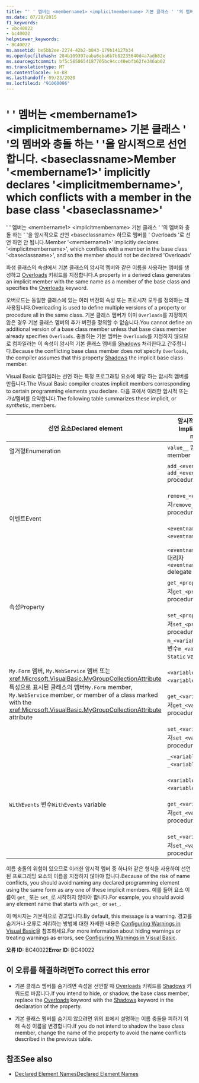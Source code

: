 ```yaml
---
title: "' ' 멤버는 <membername1> <implicitmembername> 기본 클래스 ' '의 멤버와 충돌 하는 ' '을 암시적으로 선언 합니다. <baseclassname>"
ms.date: 07/20/2015
f1_keywords:
- vbc40022
- bc40022
helpviewer_keywords:
- BC40022
ms.assetid: be5bb2ee-2274-42b2-b843-179b14127b34
ms.openlocfilehash: 284b109397eaba6eba6b7b82235640d4a7adb82e
ms.sourcegitcommit: bf5c5850654187705bc94cc40ebfb62fe346ab02
ms.translationtype: MT
ms.contentlocale: ko-KR
ms.lasthandoff: 09/23/2020
ms.locfileid: "91060096"
---
```

# <a name="member-membername1-implicitly-declares-implicitmembername-which-conflicts-with-a-member-in-the-base-class-baseclassname"></a><span data-ttu-id="f65ac-102">' ' 멤버는 \<membername1> \<implicitmembername> 기본 클래스 ' '의 멤버와 충돌 하는 ' '을 암시적으로 선언 합니다. \<baseclassname></span><span class="sxs-lookup"><span data-stu-id="f65ac-102">Member '\<membername1>' implicitly declares '\<implicitmembername>', which conflicts with a member in the base class '\<baseclassname>'</span></span>

<span data-ttu-id="f65ac-103">' ' 멤버는 \<membername1> \<implicitmembername> 기본 클래스 ' '의 멤버와 충돌 하는 ' '을 암시적으로 선언 \<baseclassname> 하므로 멤버를 ' Overloads '로 선언 하면 안 됩니다.</span><span class="sxs-lookup"><span data-stu-id="f65ac-103">Member '\<membername1>' implicitly declares '\<implicitmembername>', which conflicts with a member in the base class '\<baseclassname>', and so the member should not be declared 'Overloads'</span></span>  
  
 <span data-ttu-id="f65ac-104">파생 클래스의 속성에서 기본 클래스의 암시적 멤버와 같은 이름을 사용하는 멤버를 생성하고 [Overloads](../language-reference/modifiers/overloads.md) 키워드를 지정합니다.</span><span class="sxs-lookup"><span data-stu-id="f65ac-104">A property in a derived class generates an implicit member with the same name as a member of the base class and specifies the [Overloads](../language-reference/modifiers/overloads.md) keyword.</span></span>  
  
 <span data-ttu-id="f65ac-105">오버로드는 동일한 클래스에 있는 여러 버전의 속성 또는 프로시저 모두를 정의하는 데 사용됩니다.</span><span class="sxs-lookup"><span data-stu-id="f65ac-105">Overloading is used to define multiple versions of a property or procedure all in the same class.</span></span> <span data-ttu-id="f65ac-106">기본 클래스 멤버가 이미 `Overloads`를 지정하지 않은 경우 기본 클래스 멤버의 추가 버전을 정의할 수 없습니다.</span><span class="sxs-lookup"><span data-stu-id="f65ac-106">You cannot define an additional version of a base class member unless that base class member already specifies `Overloads`.</span></span> <span data-ttu-id="f65ac-107">충돌하는 기본 멤버는 `Overloads`를 지정하지 않으므로 컴파일러는 이 속성이 암시적 기본 클래스 멤버를 [Shadows](../language-reference/modifiers/shadows.md) 처리한다고 간주합니다.</span><span class="sxs-lookup"><span data-stu-id="f65ac-107">Because the conflicting base class member does not specify `Overloads`, the compiler assumes that this property [Shadows](../language-reference/modifiers/shadows.md) the implicit base class member.</span></span>  
  
 <span data-ttu-id="f65ac-108">Visual Basic 컴파일러는 선언 하는 특정 프로그래밍 요소에 해당 하는 암시적 멤버를 만듭니다.</span><span class="sxs-lookup"><span data-stu-id="f65ac-108">The Visual Basic compiler creates implicit members corresponding to certain programming elements you declare.</span></span> <span data-ttu-id="f65ac-109">다음 표에서 이러한 암시적 또는 *가상*멤버를 요약합니다.</span><span class="sxs-lookup"><span data-stu-id="f65ac-109">The following table summarizes these implicit, or *synthetic*, members.</span></span>  
  
|<span data-ttu-id="f65ac-110">선언 요소</span><span class="sxs-lookup"><span data-stu-id="f65ac-110">Declared element</span></span>|<span data-ttu-id="f65ac-111">암시적으로 만든 멤버</span><span class="sxs-lookup"><span data-stu-id="f65ac-111">Implicitly created members</span></span>|  
|----------------------|--------------------------------|  
|<span data-ttu-id="f65ac-112">열거형</span><span class="sxs-lookup"><span data-stu-id="f65ac-112">Enumeration</span></span>|<span data-ttu-id="f65ac-113">`value__` 멤버</span><span class="sxs-lookup"><span data-stu-id="f65ac-113">`value__` member</span></span>|  
|<span data-ttu-id="f65ac-114">이벤트</span><span class="sxs-lookup"><span data-stu-id="f65ac-114">Event</span></span>|<span data-ttu-id="f65ac-115">`add_<eventname>` 프로시저</span><span class="sxs-lookup"><span data-stu-id="f65ac-115">`add_<eventname>` procedure</span></span><br /><br /> <span data-ttu-id="f65ac-116">`remove_<eventname>` 프로시저</span><span class="sxs-lookup"><span data-stu-id="f65ac-116">`remove_<eventname>` procedure</span></span><br /><br /> <span data-ttu-id="f65ac-117">`<eventname>Event` 필드</span><span class="sxs-lookup"><span data-stu-id="f65ac-117">`<eventname>Event` field</span></span><br /><br /> <span data-ttu-id="f65ac-118">`<eventname>EventHandler` 대리자</span><span class="sxs-lookup"><span data-stu-id="f65ac-118">`<eventname>EventHandler` delegate</span></span>|  
|<span data-ttu-id="f65ac-119">속성</span><span class="sxs-lookup"><span data-stu-id="f65ac-119">Property</span></span>|<span data-ttu-id="f65ac-120">`get_<propertyname>` 프로시저</span><span class="sxs-lookup"><span data-stu-id="f65ac-120">`get_<propertyname>` procedure</span></span><br /><br /> <span data-ttu-id="f65ac-121">`set_<propertyname>` 프로시저</span><span class="sxs-lookup"><span data-stu-id="f65ac-121">`set_<propertyname>` procedure</span></span>|  
|<span data-ttu-id="f65ac-122">`My.Form` 멤버, `My.WebService` 멤버 또는 <xref:Microsoft.VisualBasic.MyGroupCollectionAttribute> 특성으로 표시된 클래스의 멤버</span><span class="sxs-lookup"><span data-stu-id="f65ac-122">`My.Form` member, `My.WebService` member, or member of a class marked with the <xref:Microsoft.VisualBasic.MyGroupCollectionAttribute> attribute</span></span>|<span data-ttu-id="f65ac-123">`m_<variablename>``Static`변수</span><span class="sxs-lookup"><span data-stu-id="f65ac-123">`m_<variablename>` `Static` variable</span></span><br /><br /> <span data-ttu-id="f65ac-124">`<variablename>` 속성</span><span class="sxs-lookup"><span data-stu-id="f65ac-124">`<variablename>` property</span></span><br /><br /> <span data-ttu-id="f65ac-125">`get_<variablename>` 프로시저</span><span class="sxs-lookup"><span data-stu-id="f65ac-125">`get_<variablename>` procedure</span></span><br /><br /> <span data-ttu-id="f65ac-126">`set_<variablename>` 프로시저</span><span class="sxs-lookup"><span data-stu-id="f65ac-126">`set_<variablename>` procedure</span></span>|  
|<span data-ttu-id="f65ac-127">`WithEvents` 변수</span><span class="sxs-lookup"><span data-stu-id="f65ac-127">`WithEvents` variable</span></span>|<span data-ttu-id="f65ac-128">`_<variablename>` 변수</span><span class="sxs-lookup"><span data-stu-id="f65ac-128">`_<variablename>` variable</span></span><br /><br /> <span data-ttu-id="f65ac-129">`<variablename>` 속성</span><span class="sxs-lookup"><span data-stu-id="f65ac-129">`<variablename>` property</span></span><br /><br /> <span data-ttu-id="f65ac-130">`get_<variablename>` 프로시저</span><span class="sxs-lookup"><span data-stu-id="f65ac-130">`get_<variablename>` procedure</span></span><br /><br /> <span data-ttu-id="f65ac-131">`set_<variablename>` 프로시저</span><span class="sxs-lookup"><span data-stu-id="f65ac-131">`set_<variablename>` procedure</span></span>|  
  
 <span data-ttu-id="f65ac-132">이름 충돌의 위험이 있으므로 이러한 암시적 멤버 중 하나와 같은 형식을 사용하여 선언된 프로그래밍 요소의 이름을 지정하지 않아야 합니다.</span><span class="sxs-lookup"><span data-stu-id="f65ac-132">Because of the risk of name conflicts, you should avoid naming any declared programming element using the same form as any one of these implicit members.</span></span> <span data-ttu-id="f65ac-133">예를 들어 요소 이름이 `get_` 또는 `set_`로 시작하지 않아야 합니다.</span><span class="sxs-lookup"><span data-stu-id="f65ac-133">For example, you should avoid any element name that starts with `get_` or `set_`.</span></span>  
  
 <span data-ttu-id="f65ac-134">이 메시지는 기본적으로 경고입니다.</span><span class="sxs-lookup"><span data-stu-id="f65ac-134">By default, this message is a warning.</span></span> <span data-ttu-id="f65ac-135">경고를 숨기거나 오류로 처리하는 방법에 대한 자세한 내용은 [Configuring Warnings in Visual Basic](/visualstudio/ide/configuring-warnings-in-visual-basic)을 참조하세요.</span><span class="sxs-lookup"><span data-stu-id="f65ac-135">For more information about hiding warnings or treating warnings as errors, see [Configuring Warnings in Visual Basic](/visualstudio/ide/configuring-warnings-in-visual-basic).</span></span>  
  
 <span data-ttu-id="f65ac-136">**오류 ID:** BC40022</span><span class="sxs-lookup"><span data-stu-id="f65ac-136">**Error ID:** BC40022</span></span>  
  
## <a name="to-correct-this-error"></a><span data-ttu-id="f65ac-137">이 오류를 해결하려면</span><span class="sxs-lookup"><span data-stu-id="f65ac-137">To correct this error</span></span>  
  
- <span data-ttu-id="f65ac-138">기본 클래스 멤버를 숨기려면 속성을 선언할 때 [Overloads](../language-reference/modifiers/overloads.md) 키워드를 [Shadows](../language-reference/modifiers/shadows.md) 키워드로 바꿉니다.</span><span class="sxs-lookup"><span data-stu-id="f65ac-138">If you intend to hide, or shadow, the base class member, replace the [Overloads](../language-reference/modifiers/overloads.md) keyword with the [Shadows](../language-reference/modifiers/shadows.md) keyword in the declaration of the property.</span></span>  
  
- <span data-ttu-id="f65ac-139">기본 클래스 멤버를 숨기지 않으려면 위의 표에서 설명하는 이름 충돌을 피하기 위해 속성 이름을 변경합니다.</span><span class="sxs-lookup"><span data-stu-id="f65ac-139">If you do not intend to shadow the base class member, change the name of the property to avoid the name conflicts described in the previous table.</span></span>  
  
## <a name="see-also"></a><span data-ttu-id="f65ac-140">참조</span><span class="sxs-lookup"><span data-stu-id="f65ac-140">See also</span></span>

- [<span data-ttu-id="f65ac-141">Declared Element Names</span><span class="sxs-lookup"><span data-stu-id="f65ac-141">Declared Element Names</span></span>](../programming-guide/language-features/declared-elements/declared-element-names.md)
